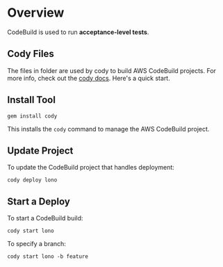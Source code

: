 # Overview

CodeBuild is used to run **acceptance-level tests**.

## Cody Files

The files in folder are used by cody to build AWS CodeBuild projects.  For more info, check out the [cody docs](https://cody.run). Here's a quick start.

## Install Tool

    gem install cody

This installs the `cody` command to manage the AWS CodeBuild project.

## Update Project

To update the CodeBuild project that handles deployment:

    cody deploy lono

## Start a Deploy

To start a CodeBuild build:

    cody start lono

To specify a branch:

    cody start lono -b feature
